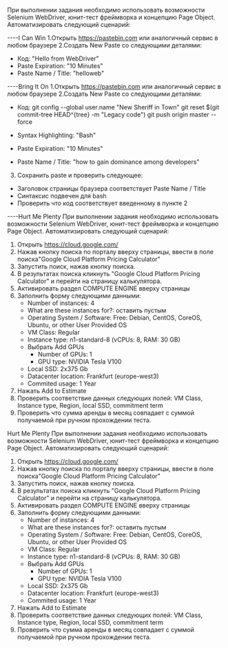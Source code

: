 При выполнении задания необходимо использовать возможности Selenium WebDriver,
юнит-тест фреймворка и концепцию Page Object. 
Автоматизировать следующий сценарий:

----I Can Win
1.Открыть https://pastebin.com или аналогичный сервис в любом браузере
2.Создать New Paste со следующими деталями:

* Код: "Hello from WebDriver"
* Paste Expiration: "10 Minutes"
* Paste Name / Title: "helloweb"

----Bring It On 
1.Открыть https://pastebin.com  или аналогичный сервис в любом браузере
2.Создать New Paste со следующими деталями:

* Код:
git config --global user.name  "New Sheriff in Town"
git reset $(git commit-tree HEAD^{tree} -m "Legacy code")
git push origin master --force
* Syntax Highlighting: "Bash"

* Paste Expiration: "10 Minutes"
* Paste Name / Title: "how to gain dominance among developers"

3. Сохранить paste и проверить следующее:
* Заголовок страницы браузера соответствует Paste Name / Title
* Синтаксис подвечен для bash
* Проверить что код соответствует введенному в пункте 2

----Hurt Me Plenty 
При выполнении задания необходимо использовать возможности Selenium WebDriver, юнит-тест фреймворка и концепцию Page Object. Автоматизировать следующий сценарий:

1. Открыть https://cloud.google.com/
2. Нажав кнопку поиска по порталу вверху страницы, ввести в поле поиска"Google Cloud Platform Pricing Calculator"
3. Запустить поиск, нажав кнопку поиска.
4. В результатах поиска кликнуть "Google Cloud Platform Pricing Calculator" и перейти на страницу калькулятора.
5. Активировать раздел COMPUTE ENGINE вверху страницы
6. Заполнить форму следующими данными:
    * Number of instances: 4
    * What are these instances for?: оставить пустым
    * Operating System / Software: Free: Debian, CentOS, CoreOS, Ubuntu, or other User Provided OS
    * VM Class: Regular
    * Instance type: n1-standard-8    (vCPUs: 8, RAM: 30 GB)
    * Выбрать Add GPUs
        * Number of GPUs: 1
        * GPU type: NVIDIA Tesla V100
    * Local SSD: 2x375 Gb
    * Datacenter location: Frankfurt (europe-west3)
    * Commited usage: 1 Year
7. Нажать Add to Estimate
8. Проверить соответствие данных следующих полей: VM Class, Instance type, Region, local SSD, commitment term
9. Проверить что сумма аренды в месяц совпадает с суммой получаемой при ручном прохождении теста.
       
Hurt Me Plenty 
При выполнении задания необходимо использовать возможности Selenium WebDriver, юнит-тест фреймворка и концепцию Page Object. Автоматизировать следующий сценарий:

1. Открыть https://cloud.google.com/
2. Нажав кнопку поиска по порталу вверху страницы, ввести в поле поиска"Google Cloud Platform Pricing Calculator"
3. Запустить поиск, нажав кнопку поиска.
4. В результатах поиска кликнуть "Google Cloud Platform Pricing Calculator" и перейти на страницу калькулятора.
5. Активировать раздел COMPUTE ENGINE вверху страницы
6. Заполнить форму следующими данными:
    * Number of instances: 4
    * What are these instances for?: оставить пустым
    * Operating System / Software: Free: Debian, CentOS, CoreOS, Ubuntu, or other User Provided OS
    * VM Class: Regular
    * Instance type: n1-standard-8    (vCPUs: 8, RAM: 30 GB)
    * Выбрать Add GPUs
        * Number of GPUs: 1
        * GPU type: NVIDIA Tesla V100
    * Local SSD: 2x375 Gb
    * Datacenter location: Frankfurt (europe-west3)
    * Commited usage: 1 Year
7. Нажать Add to Estimate
8. Проверить соответствие данных следующих полей: VM Class, Instance type, Region, local SSD, commitment term
9. Проверить что сумма аренды в месяц совпадает с суммой получаемой при ручном прохождении теста.
       